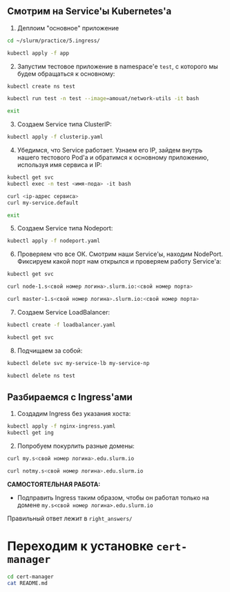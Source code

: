 ## Смотрим на Service'ы Kubernetes'а

1) Деплоим "основное" приложение

```bash
cd ~/slurm/practice/5.ingress/

kubectl apply -f app
```

2) Запустим тестовое приложение в namespace'е `test`, с которого мы будем обращаться к основному:

```bash
kubectl create ns test

kubectl run test -n test --image=amouat/network-utils -it bash

exit
```

3) Создаем Service типа ClusterIP:

```bash
kubectl apply -f clusterip.yaml
```

4) Убедимся, что Service работает. Узнаем его IP, зайдем внутрь нашего тестового Pod'а и обратимся к основному приложению, используя имя сервиса и IP:

```bash
kubectl get svc
kubectl exec -n test <имя-пода> -it bash

curl <ip-адрес сервиса>
curl my-service.default

exit
```

5) Создаем Service типа Nodeport:

```bash
kubectl apply -f nodeport.yaml
```

6) Проверяем что все ОК. Смотрим наши Service'ы, находим NodePort. Фиксируем какой порт нам открылся и проверяем работу Service'а:

```bash
kubectl get svc

curl node-1.s<свой номер логина>.slurm.io:<свой номер порта>

curl master-1.s<свой номер логина>.slurm.io:<свой номер порта>
```

7) Создаем Service LoadBalancer:

```bash
kubectl create -f loadbalancer.yaml

kubectl get svc
```

8) Подчищаем за собой:

```bash
kubectl delete svc my-service-lb my-service-np

kubectl delete ns test
```

## Разбираемся с Ingress'ами

1) Создадим Ingress без указания хоста:

```bash
kubectl apply -f nginx-ingress.yaml
kubectl get ing
```

2) Попробуем покурлить разные домены:

```bash
curl my.s<свой номер логина>.edu.slurm.io

curl notmy.s<свой номер логина>.edu.slurm.io 
```

**САМОСТОЯТЕЛЬНАЯ РАБОТА:**
- Подправить Ingress таким образом, чтобы он работал только на домене `my.s<свой номер логина>.edu.slurm.io`

Правильный ответ лежит в `right_answers/`

# Переходим к установке `cert-manager`

```bash
cd cert-manager
cat README.md
```
